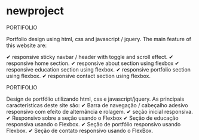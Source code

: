 # newproject
 PORTIFOLIO
 
 Portfolio design using html, css and javascript / jquery.
 The main feature of this website are:
 
✔ responsive sticky navbar / header with toggle and scroll effect.
✔ responsive home section.
✔ responsive about section using flexbox
✔ responsive education section using flexbox.
✔ responsive portfolio section using flexbox.
✔ responsive contact section using flexbox.


 PORTIFOLIO

 Design de portfólio utilizando html, css e javascript/jquery.
 As principais características deste site são:
✔ Barra de navegação / cabeçalho adesivo responsivo com efeito de alternância e rolagem.
✔ seção inicial responsiva.
✔ Responsivo sobre a seção usando o Flexbox
✔ Seção de educação responsiva usando o Flexbox.
✔ Seção de portfólio responsivo usando Flexbox.
✔ Seção de contato responsivo usando o FlexBox.
